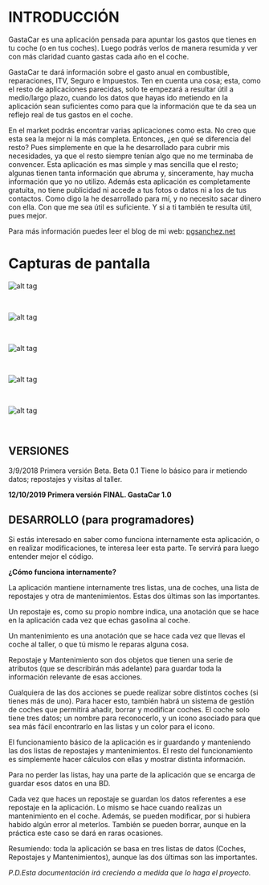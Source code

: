 INTRODUCCIÓN
============

GastaCar es una aplicación pensada para apuntar los gastos que tienes en tu coche (o en tus coches). Luego podrás verlos de manera resumida y ver con más claridad cuanto gastas cada año en el coche.

GastaCar te dará información sobre el gasto anual en combustible, reparaciones, ITV, Seguro e Impuestos. Ten en cuenta una cosa; esta, como el resto de aplicaciones parecidas, solo te empezará a resultar útil a medio/largo plazo, cuando los datos que hayas ido metiendo en la aplicación sean suficientes como para que la información que te da sea un reflejo real de tus gastos en el coche.

En el market podrás encontrar varias aplicaciones como esta. No creo que esta sea la mejor ni la más completa. Entonces, ¿en qué se diferencia del resto? Pues simplemente en que la he desarrollado para cubrir mis necesidades, ya que el resto siempre tenían algo que no me terminaba de convencer. Esta aplicación es mas simple y mas sencilla que el resto; algunas tienen tanta información que abruma y, sinceramente, hay mucha información que yo no utilizo. Además esta aplicación es completamente gratuita, no tiene publicidad ni accede a tus fotos o datos ni a los de tus contactos. Como digo la he desarrollado para mí, y no necesito sacar dinero con ella. Con que me sea útil es suficiente. Y si a ti también te resulta útil, pues mejor.

Para más información puedes leer el blog de mi web: [pgsanchez.net](pgsanchez.net)

Capturas de pantalla
====================

![alt tag](https://github.com/pgsanchez/CarEx/blob/master/design/PantallaInicial.png)

<br/>

![alt tag](https://github.com/pgsanchez/CarEx/blob/master/design/Repostaje.png)

<br/>

![alt tag](https://github.com/pgsanchez/CarEx/blob/master/design/Mantenimiento.png)

<br/>

![alt tag](https://github.com/pgsanchez/CarEx/blob/master/design/Informes.png)

<br/>

![alt tag](https://github.com/pgsanchez/CarEx/blob/master/design/Graficas.png)

<br/>

VERSIONES
---------

3/9/2018 Primera versión Beta. Beta 0.1 Tiene lo básico para ir metiendo datos; repostajes y visitas al taller.

**12/10/2019 Primera versión FINAL.  GastaCar 1.0**


DESARROLLO (para programadores)
-------------------------------

Si estás interesado en saber como funciona internamente esta aplicación, o en realizar modificaciones, te interesa leer esta parte. Te servirá para luego entender mejor el código.

**¿Cómo funciona internamente?**

La aplicación mantiene internamente tres listas, una de coches, una lista de repostajes y otra de mantenimientos. Estas dos últimas son las importantes.

Un repostaje es, como su propio nombre indica, una anotación que se hace en la aplicación cada vez que echas gasolina al coche.

Un mantenimiento es una anotación que se hace cada vez que llevas el coche al taller, o que tú mismo le reparas alguna cosa.

Repostaje y Mantenimiento son dos objetos que tienen una serie de atributos (que se describirán más adelante) para guardar toda la información relevante de esas acciones.

Cualquiera de las dos acciones se puede realizar sobre distintos coches (si tienes más de uno). Para hacer esto, también habrá un sistema de gestión de coches que permitirá añadir, borrar y modificar coches. El coche solo tiene tres datos; un nombre para reconocerlo, y un icono asociado para que sea más fácil encontrarlo en las listas y un color para el icono.

El funcionamiento básico de la aplicación es ir guardando y manteniendo las dos listas de repostajes y mantenimientos. El resto del funcionamiento es simplemente hacer cálculos con ellas y mostrar distinta información.

Para no perder las listas, hay una parte de la aplicación que se encarga de guardar esos datos en una BD.

Cada vez que haces un repostaje se guardan los datos referentes a ese repostaje en la aplicación. Lo mismo se hace cuando realizas un mantenimiento en el coche. Además, se pueden modificar, por si hubiera habido algún error al meterlos. También se pueden borrar, aunque en la práctica este caso se dará en raras ocasiones.

Resumiendo: toda la aplicación se basa en tres listas de datos (Coches, Repostajes y Mantenimientos), aunque las dos últimas son las importantes.



*P.D.Esta documentación irá creciendo a medida que lo haga el proyecto.*
